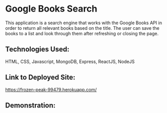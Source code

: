 # Google Books Search

This application is a search engine that works with the Google Books API in order to return all relevant books based on the title. 
The user can save the books to a list and look through them after refreshing or closing the page. 

## Technologies Used: 
HTML, CSS, Javascript, MongoDB, Express, ReactJS, NodeJS

## Link to Deployed Site: 
https://frozen-peak-99479.herokuapp.com/

## Demonstration: 
